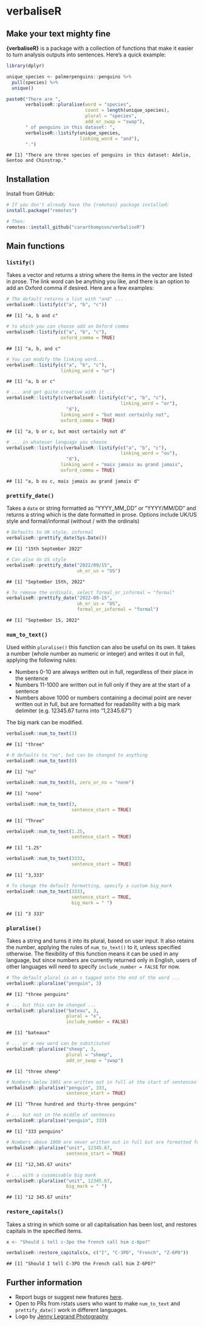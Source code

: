 verbaliseR
================

## Make your text mighty fine

**{verbaliseR}** is a package with a collection of functions that make
it easier to turn analysis outputs into sentences. Here’s a quick
example:

``` r
library(dplyr)

unique_species <- palmerpenguins::penguins %>%
  pull(species) %>%
  unique()

paste0("There are ", 
       verbaliseR::pluralise(word = "species", 
                             count = length(unique_species), 
                             plural = "species", 
                             add_or_swap = "swap"), 
       " of penguins in this dataset: ",
       verbaliseR::listify(unique_species, 
                           linking_word = "and"),
       ".")
```

    ## [1] "There are three species of penguins in this dataset: Adelie, Gentoo and Chinstrap."

## Installation

Install from GitHub:

``` r
# If you don't already have the {remotes} package installed:
install.package("remotes")

# Then:
remotes::install_github("cararthompson/verbaliseR")
```

## Main functions

### `listify()`

Takes a vector and returns a string where the items in the vector are
listed in prose. The link word can be anything you like, and there is an
option to add an Oxford comma if desired. Here are a few examples:

``` r
# The default returns a list with "and" ...
verbaliseR::listify(c("a", "b", "c"))
```

    ## [1] "a, b and c"

``` r
# to which you can choose add an Oxford comma
verbaliseR::listify(c("a", "b", "c"),
                    oxford_comma = TRUE)
```

    ## [1] "a, b, and c"

``` r
# You can modify the linking word...
verbaliseR::listify(c("a", "b", "c"), 
                    linking_word = "or")
```

    ## [1] "a, b or c"

``` r
# ... and get quite creative with it ...
verbaliseR::listify(c(verbaliseR::listify(c("a", "b", "c"), 
                                          linking_word = "or"),
                      "d"),
                    linking_word = "but most certainly not",
                    oxford_comma = TRUE)
```

    ## [1] "a, b or c, but most certainly not d"

``` r
# ... in whatever language you choose
verbaliseR::listify(c(verbaliseR::listify(c("a", "b", "c"), 
                                          linking_word = "ou"),
                      "d"),
                    linking_word = "mais jamais au grand jamais",
                    oxford_comma = TRUE)
```

    ## [1] "a, b ou c, mais jamais au grand jamais d"

### `prettify_date()`

Takes a `date` or string formatted as “YYYY_MM_DD” or “YYYY/MM/DD” and
returns a string which is the date formatted in prose. Options include
UK/US style and formal/informal (without / with the ordinals)

``` r
# Defaults to UK style, informal
verbaliseR::prettify_date(Sys.Date())
```

    ## [1] "15th September 2022"

``` r
# Can also do US style
verbaliseR::prettify_date("2022/09/15", 
                          uk_or_us = "US")
```

    ## [1] "September 15th, 2022"

``` r
# To remove the ordinals, select formal_or_informal = "formal"
verbaliseR::prettify_date("2022-09-15", 
                          uk_or_us = "US", 
                          formal_or_informal = "formal")
```

    ## [1] "September 15, 2022"

### `num_to_text()`

Used within `pluralise()` this function can also be useful on its own.
It takes a number (whole number as numeric or integer) and writes it out
in full, applying the following rules:

-   Numbers 0-10 are always written out in full, regardless of their
    place in the sentence
-   Numbers 11-1000 are written out in full only if they are at the
    start of a sentence
-   Numbers above 1000 or numbers containing a decimal point are never
    written out in full, but are formatted for readability with a big
    mark delimiter (e.g. 12345.67 turns into “1,2345.67”)

The big mark can be modified.

``` r
verbaliseR::num_to_text(3)
```

    ## [1] "three"

``` r
# 0 defaults to "no", but can be changed to anything
verbaliseR::num_to_text(0)
```

    ## [1] "no"

``` r
verbaliseR::num_to_text(0, zero_or_no = "none")
```

    ## [1] "none"

``` r
verbaliseR::num_to_text(3, 
                        sentence_start = TRUE)
```

    ## [1] "Three"

``` r
verbaliseR::num_to_text(1.25, 
                        sentence_start = TRUE)
```

    ## [1] "1.25"

``` r
verbaliseR::num_to_text(3333, 
                        sentence_start = TRUE)
```

    ## [1] "3,333"

``` r
# To change the default formatting, specify a custom big_mark
verbaliseR::num_to_text(3333, 
                        sentence_start = TRUE, 
                        big_mark = " ")
```

    ## [1] "3 333"

### `pluralise()`

Takes a string and turns it into its plural, based on user input. It
also retains the number, applying the rules of `num_to_text()` to it,
unless specified otherwise. The flexibility of this function means it
can be used in any language, but since numbers are currently returned
only in English, users of other languages will need to specify
`include_number = FALSE` for now.

``` r
# The default plural is an s tagged onto the end of the word ...
verbaliseR::pluralise("penguin", 3)
```

    ## [1] "three penguins"

``` r
# ... but this can be changed ...
verbaliseR::pluralise("bateau", 3, 
                      plural = "x", 
                      include_number = FALSE)
```

    ## [1] "bateaux"

``` r
# ... or a new word can be substituted
verbaliseR::pluralise("sheep", 3, 
                      plural = "sheep", 
                      add_or_swap = "swap")
```

    ## [1] "three sheep"

``` r
# Numbers below 1001 are written out in full at the start of sentences ...
verbaliseR::pluralise("penguin", 333,
                      sentence_start = TRUE)
```

    ## [1] "Three hundred and thirty-three penguins"

``` r
# ... but not in the middle of sentences
verbaliseR::pluralise("penguin", 333)
```

    ## [1] "333 penguins"

``` r
# Numbers above 1000 are never written out in full but are formatted for readability ...
verbaliseR::pluralise("unit", 12345.67,
                      sentence_start = TRUE)
```

    ## [1] "12,345.67 units"

``` r
# ... with a cusomisable big mark
verbaliseR::pluralise("unit", 12345.67,
                      big_mark = " ")
```

    ## [1] "12 345.67 units"

### `restore_capitals()`

Takes a string in which some or all capitalisation has been lost, and
restores capitals in the specified items.

``` r
x <- "Should i tell c-3po the french call him z-6po?"

verbaliseR::restore_capitals(x, c("I", "C-3PO", "French", "Z-6PO"))
```

    ## [1] "Should I tell C-3PO the French call him Z-6PO?"

## Further information

-   Report bugs or suggest new features
    [here](https://github.com/cararthompson/verbaliseR/issues).
-   Open to PRs from rstats users who want to make `num_to_text` and
    `prettify_date()` work in different languages.
-   Logo by [Jenny Legrand
    Photography](https://www.jennylegrandphotography.com/)
